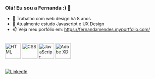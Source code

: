 ### Olá! Eu sou a Fernanda :) 👋

- 🔭 Trabalho com web design há 8 anos
- 🌱 Atualmente estudo Javascript e UX Design
- 📫 Veja meu porfólio em: https://fernandamendes.myportfolio.com/

<br>

<div>

<img src="https://cdn.jsdelivr.net/gh/devicons/devicon/icons/html5/html5-original.svg" width="50em" alt="HTML"/>
<img src="https://cdn.jsdelivr.net/gh/devicons/devicon/icons/css3/css3-original.svg" width="50em" alt="CSS"/>
<img src="https://cdn.jsdelivr.net/gh/devicons/devicon/icons/javascript/javascript-original.svg" width="50em" alt="JavaScript"/>
<img src="https://cdn.jsdelivr.net/gh/devicons/devicon/icons/xd/xd-plain.svg" width="50em" alt="Adobe XD"/>


</div>

##

<a href="https://www.linkedin.com/in/fernanda-mendes/" target="_blank"><img src="https://img.shields.io/badge/LinkedIn-0077B5?style=for-the-badge&logo=linkedin&logoColor=white" alt="LinkedIn"/></a>

